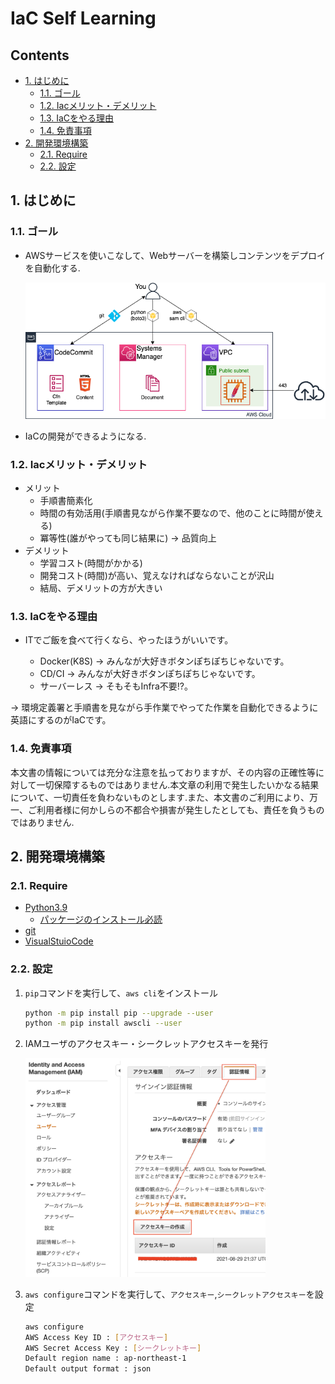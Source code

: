 # IaC Self Learning<!-- omit in toc -->

## Contents<!-- omit in toc -->
- [1. はじめに](#1-はじめに)
  - [1.1. ゴール](#11-ゴール)
  - [1.2. Iacメリット・デメリット](#12-iacメリットデメリット)
  - [1.3. IaCをやる理由](#13-iacをやる理由)
  - [1.4. 免責事項](#14-免責事項)
- [2. 開発環境構築](#2-開発環境構築)
  - [2.1. Require](#21-require)
  - [2.2. 設定](#22-設定)

## 1. はじめに

### 1.1. ゴール

- AWSサービスを使いこなして、Webサーバーを構築しコンテンツをデプロイを自動化する.

    <img src="./images/img.dio.png">

- IaCの開発ができるようになる.

### 1.2. Iacメリット・デメリット

- メリット
  - 手順書簡素化
  - 時間の有効活用(手順書見ながら作業不要なので、他のことに時間が使える)
  - 冪等性(誰がやっても同じ結果に) → 品質向上
- デメリット
  - 学習コスト(時間がかかる)
  - 開発コスト(時間)が高い、覚えなければならないことが沢山
  - 結局、デメリットの方が大きい

### 1.3. IaCをやる理由

- ITでご飯を食べて行くなら、やったほうがいいです。

  - Docker(K8S) → みんなが大好きボタンぽちぽちじゃないです。
  - CD/CI       → みんなが大好きボタンぽちぽちじゃないです。
  - サーバーレス  → そもそもInfra不要!?。

→ 環境定義署と手順書を見ながら手作業でやってた作業を自動化できるように英語にするのがIaCです。

### 1.4. 免責事項

本文書の情報については充分な注意を払っておりますが、その内容の正確性等に対して一切保障するものではありません.本文章の利用で発生したいかなる結果について、一切責任を負わないものとします.また、本文書のご利用により、万一、ご利用者様に何かしらの不都合や損害が発生したとしても、責任を負うものではありません.


## 2. 開発環境構築

### 2.1. Require

- [Python3.9](https://www.python.org/downloads/)
  - [パッケージのインストール必読](https://www.python.jp/install/windows/install.html)
- [git](https://git-scm.com/)
- [VisualStuioCode](https://code.visualstudio.com/download)

### 2.2. 設定

1. `pip`コマンドを実行して、`aws cli`をインストール

    ```bash
    python -m pip install pip --upgrade --user
    python -m pip install awscli --user
    ```

2. IAMユーザのアクセスキー・シークレットアクセスキーを発行

    <img src="./images/accesskey.png" width="384">

3. `aws configure`コマンドを実行して、`アクセスキー`,`シークレットアクセスキー`を設定

    ```bash
    aws configure
    AWS Access Key ID : [アクセスキー]
    AWS Secret Access Key : [シークレットキー]
    Default region name : ap-northeast-1
    Default output format : json
    ```
